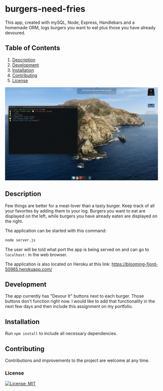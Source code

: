 # burgers-need-fries
This app, created with mySQL, Node, Express, Handlebars and a homemade ORM, logs burgers you want to eat plus those you have already devoured. 
## Table of Contents
1. [Description](#description)
2. [Development](#development)
3. [Installation](#installation)
4. [Contributing](#contributing)
5. [License](#license)

![](public/assets/img/BringMeMyBurger.gif)

## Description
Few things are better for a meat-lover than a tasty burger. Keep track of all your favorites by adding them to your log. Burgers you want to eat are displayed on the left, while burgers you have already eaten are displayed on the right. 

The application can be started with this command:

```sh
node server.js
```

The user will be told what port the app is being served on and can go to `localhost:` in the web browser.

The application is also located on Heroku at this link:
https://blooming-fjord-50965.herokuapp.com/

## Development
The app currently has "Devour It" buttons next to each burger. Those buttons don't function right now. I would like to add that functionality in the next few days and then include this assignment on my portfolio. 

## Installation

Run `npm install` to include all necessary dependencies.

## Contributing

Contributions and improvements to the project are welcome at any time. 

### License
[![License: MIT](https://img.shields.io/badge/License-MIT-yellow.svg)](https://opensource.org/licenses/MIT)